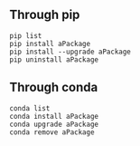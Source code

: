 ## Through pip
```
pip list
pip install aPackage
pip install --upgrade aPackage
pip uninstall aPackage
```

## Through conda
```
conda list
conda install aPackage
conda upgrade aPackage
conda remove aPackage
```
